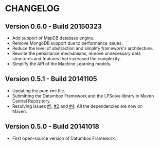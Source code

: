 CHANGELOG
=========

Version 0.6.0 - Build 20150323
------------------------------

- Add support of [MapDB](http://www.mapdb.org/) database engine.
- Remove MongoDB support due to performance issues.
- Reduce the level of abstraction and simplify framework's architecture.
- Rewrite the persistance mechanisms, remove unnecessary data structures and features that increased the complexity.
- Simplify the API of the Machine Learning models.

Version 0.5.1 - Build 20141105
------------------------------

- Updating the pom.xml file.
- Submitting the Datumbox Framework and the LPSolve library in Maven Central Repository.
- Resolving issues [#1](https://github.com/datumbox/datumbox-framework/issues/1), [#2](https://github.com/datumbox/datumbox-framework/issues/2) and [#4](https://github.com/datumbox/datumbox-framework/issues/4). All the dependencies are now on Maven.

Version 0.5.0 - Build 20141018
------------------------------

- First open-source version of Datumbox Framework.

